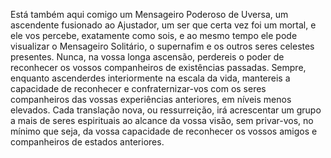 ﻿Está também aqui comigo um Mensageiro Poderoso de Uversa, um ascendente fusionado ao Ajustador, um ser que certa vez foi um mortal, e ele vos percebe, exatamente como sois, e ao mesmo tempo ele pode visualizar o Mensageiro Solitário, o supernafim e os outros seres celestes presentes. Nunca, na vossa longa ascensão, perdereis o poder de reconhecer os vossos companheiros de existências passadas. Sempre, enquanto ascenderdes interiormente na escala da vida, mantereis a capacidade de reconhecer e confraternizar-vos com os seres companheiros das vossas experiências anteriores, em níveis menos elevados. Cada translação nova, ou ressurreição, irá acrescentar um grupo a mais de seres espirituais ao alcance da vossa visão, sem privar-vos, no mínimo que seja, da vossa capacidade de reconhecer os vossos amigos e companheiros de estados anteriores.